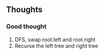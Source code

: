 ##  Thoughts

###  Good thought
1.  DFS, swap root.left and root.right
2.  Recurse the left tree and right tree